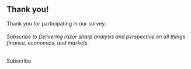 Thank you!
----------

Thank you for participating in our survey.

###### Subscribe to Delivering razor sharp analysis and perspective on all things finance, economics, and markets.

Subscribe